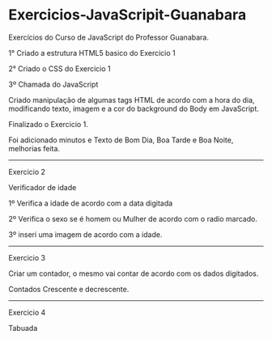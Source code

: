 # Exercicios-JavaScripit-Guanabara
Exercícios do Curso de JavaScript do Professor Guanabara.

1° Criado a estrutura HTML5 basico do Exercicio 1

2° Criado o CSS do Exercicio 1

3º Chamada do JavaScript

Criado manipulação de algumas tags HTML de acordo com a hora do dia, modificando texto, imagem e a cor do background do Body em JavaScript.

Finalizado o Exercicio 1.

Foi adicionado minutos e Texto de Bom Dia, Boa Tarde e Boa Noite, melhorias feita. 

----------------------------------------------------------------------------------------

Exercicio 2 

Verificador de idade

1º Verifica a idade de acordo com a data digitada

2º Verifica o sexo se é homem ou Mulher de acordo com o radio marcado.

3º inseri uma imagem de acordo com a idade.

----------------------------------------------------------------------------------------

Exercicio 3

Criar um contador, o mesmo vai contar de acordo com os dados digitados.

Contados Crescente e decrescente.

---------------------------------------------------------------------------------------

Exercicio 4

Tabuada 